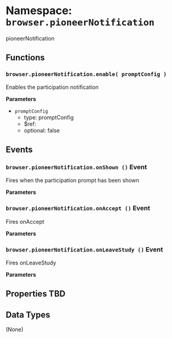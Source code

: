 # Namespace: `browser.pioneerNotification`

pioneerNotification

## Functions

### `browser.pioneerNotification.enable( promptConfig )`

Enables the participation notification

**Parameters**

* `promptConfig`
  * type: promptConfig
  * $ref:
  * optional: false

## Events

### `browser.pioneerNotification.onShown ()` Event

Fires when the participation prompt has been shown

**Parameters**

### `browser.pioneerNotification.onAccept ()` Event

Fires onAccept

**Parameters**

### `browser.pioneerNotification.onLeaveStudy ()` Event

Fires onLeaveStudy

**Parameters**

## Properties TBD

## Data Types

(None)
